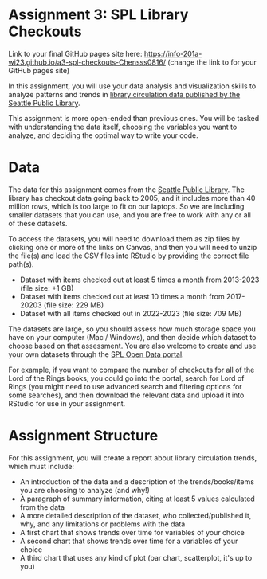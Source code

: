 # Assignment 3: SPL Library Checkouts

Link to your final GitHub pages site here: https://info-201a-wi23.github.io/a3-spl-checkouts-Chensss0816/ (change the link to for your GitHub pages site)

In this assignment, you will use your data analysis and visualization skills to analyze patterns and trends in [library circulation data published by the Seattle Public Library](https://data.seattle.gov/Community/Checkouts-by-Title/tmmm-ytt6).

This assignment is more open-ended than previous ones. You will be tasked with understanding the data itself, choosing the variables you want to analyze, and deciding the optimal way to write your code.

# Data

The data for this assignment comes from the [Seattle Public Library](https://data.seattle.gov/Community/Checkouts-by-Title/tmmm-ytt6). The library has checkout data going back to 2005, and it includes more than 40 million rows, which is too large to fit on our laptops. So we are including smaller datasets that you can use, and you are free to work with any or all of these datasets.

To access the datasets, you will need to download them as zip files by clicking one or more of the links on Canvas, and then you will need to unzip the file(s) and load the CSV files into RStudio by providing the correct file path(s). 

- Dataset with items checked out at least 5 times a month from 2013-2023 (file size: +1 GB) 
- Dataset with items checked out at least 10 times a month from 2017-20203 (file size: 229 MB)
- Dataset with all items checked out in 2022-2023 (file size: 709 MB)

The datasets are large, so you should assess how much storage space you have on your computer (Mac / Windows), and then decide which dataset to choose based on that assessment. You are also welcome to create and use your own datasets through the [SPL Open Data portal](https://data.seattle.gov/Community/Checkouts-by-Title/tmmm-ytt6/explore).

For example, if you want to compare the number of checkouts for all of the Lord of the Rings books, you could go into the portal, search for Lord of Rings (you might need to use advanced search and filtering options for some searches), and then download the relevant data and upload it into RStudio for use in your assignment.

# Assignment Structure

For this assignment, you will create a report about library circulation trends, which must include:

- An introduction of the data and a description of the trends/books/items you are choosing to analyze (and why!)
- A paragraph of summary information, citing at least 5 values calculated from the data
- A more detailed description of the dataset, who collected/published it, why, and any limitations or problems with the data
- A first chart that shows trends over time for variables of your choice
- A second chart that shows trends over time for a variables of your choice
- A third chart that uses any kind of plot (bar chart, scatterplot, it's up to you)
